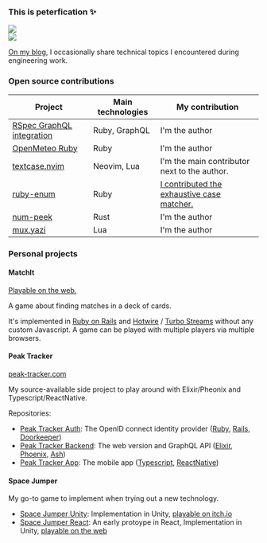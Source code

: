 ### This is peterfication ✨

<!-- ![](https://github-readme-stats.vercel.app/api?username=peterfication&theme=dark&hide_border=false&include_all_commits=false&count_private=false)<br/> -->

![](https://github-readme-streak-stats.herokuapp.com/?user=peterfication&theme=solarized-dark&hide_border=true)<br/>
![](https://github-readme-stats.vercel.app/api/top-langs/?username=peterfication&theme=solarized-dark&show_icons=true&hide_border=true&layout=compact)

[On my blog](https://www.petergundel.de/), I occasionally share technical topics I encountered during engineering work.

### Open source contributions

| Project                                                                                 | Main technologies | My contribution                                                                           |
| --------------------------------------------------------------------------------------- | ----------------- | ----------------------------------------------------------------------------------------- |
| [RSpec GraphQL integration](https://github.com/peterfication/rspec-graphql-integration) | Ruby, GraphQL     | I'm the author                                                                            |
| [OpenMeteo Ruby](https://github.com/open-meteo-ruby/open-meteo-ruby)                    | Ruby              | I'm the author                                                                            |
| [textcase.nvim](https://github.com/johmsalas/text-case.nvim)                            | Neovim, Lua       | I'm the main contributor next to the author.                                              |
| [ruby-enum](https://github.com/dblock/ruby-enum)                                        | Ruby              | [I contributed the exhaustive case matcher.](https://github.com/dblock/ruby-enum/pull/43) |
| [num-peek](https://github.com/peterfication/num-peek)                                   | Rust              | I'm the author                                                                            |
| [mux.yazi](https://github.com/peterfication/mux.yazi)                                   | Lua               | I'm the author                                                                            |

### Personal projects

#### MatchIt

[Playable on the web.](https://match-it.peterfic.uber.space/)

A game about finding matches in a deck of cards.

It's implemented in [Ruby on Rails](https://rubyonrails.org/) and [Hotwire](https://hotwired.dev/) / [Turbo Streams](https://turbo.hotwired.dev/handbook/streams) without any custom Javascript. A game can be played with multiple players via multiple browsers.

#### Peak Tracker

[peak-tracker.com](https://peak-tracker.com)

My source-available side project to play around with Elixir/Pheonix and Typescript/ReactNative.

Repositories:

- [Peak Tracker Auth](https://github.com/peterfication/peak-tracker-auth): The OpenID connect identity provider ([Ruby](https://www.ruby-lang.org/), [Rails](https://rubyonrails.org/), [Doorkeeper](https://github.com/doorkeeper-gem/doorkeeper))
- [Peak Tracker Backend](https://github.com/peterfication/peak_tracker_backend): The web version and GraphQL API ([Elixir](https://elixir-lang.org/), [Phoenix](https://www.phoenixframework.org/), [Ash](https://ash-hq.org/))
- [Peak Tracker App](https://github.com/peterfication/peak-tracker-app): The mobile app ([Typescript](https://www.typescriptlang.org/), [ReactNative](https://reactnative.dev/))

#### Space Jumper

My go-to game to implement when trying out a new technology.

- [Space Jumper Unity](https://github.com/peterfication/space-jumper-unity): Implementation in Unity, [playable on itch.io](https://peterfication.itch.io/space-jumper)
- [Space Jumper React](https://github.com/peterfication/space-jumper): An early protoype in React, Implementation in Unity, [playable on the web](https://www.petergundel.de/space-jumper/)
